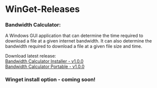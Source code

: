 # WinGet-Releases

### Bandwidth Calculator:
A Windows GUI application that can determine the time required to download a file at a given internet bandwidth. It can also determine the bandwidth required to download a file at a given file size and time.

Download latest release:\
[Bandwidth Calculator Installer - v1.0.0](https://github.com/bryancandi/WinGet-Releases/releases/download/BandwidthCalculator/BandwidthCalculatorInstaller.msi)\
[Bandwidth Calculator Portable - v1.0.0](https://github.com/bryancandi/WinGet-Releases/releases/download/BandwidthCalculator/BandwidthCalculator-v1.0.0-Portable.zip)

### Winget install option - coming soon!

##
